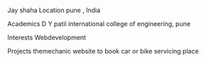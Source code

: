 Jay shaha
Location
pune , India

Academics
D Y patil international college of engineering, pune

Interests
Webdevelopment

Projects
themechanic website to book car or bike servicing place 
